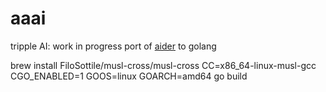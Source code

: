 # aaai

tripple AI: work in progress port of [aider](https://github.com/Aider-AI/aider) to golang 


brew install FiloSottile/musl-cross/musl-cross
CC=x86_64-linux-musl-gcc CGO_ENABLED=1 GOOS=linux GOARCH=amd64 go build

